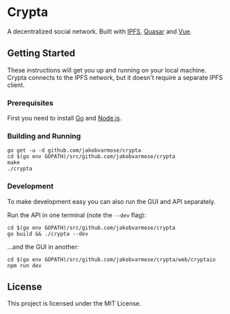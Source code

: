 # Crypta

A decentralized social network. Built with [IPFS](https://ipfs.io/), [Quasar](http://quasar-framework.org/) and [Vue](https://vuejs.org/).

## Getting Started

These instructions will get you up and running on your local machine. Crypta connects to the IPFS network, but it doesn't require a separate IPFS client.

### Prerequisites

First you need to install [Go](https://golang.org/) and [Node.js](https://nodejs.org/).

### Building and Running

```
go get -u -d github.com/jakobvarmose/crypta
cd $(go env GOPATH)/src/github.com/jakobvarmose/crypta
make
./crypta
```

### Development

To make development easy you can also run the GUI and API separately.

Run the API in one terminal (note the `--dev` flag):

```
cd $(go env GOPATH)/src/github.com/jakobvarmose/crypta
go build && ./crypta --dev
```

...and the GUI in another:

```
cd $(go env GOPATH)/src/github.com/jakobvarmose/crypta/web/cryptaio
npm run dev
```

## License

This project is licensed under the MIT License.
